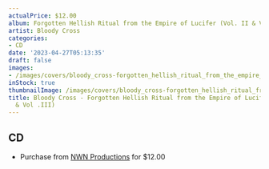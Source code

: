 ```yaml
---
actualPrice: $12.00
album: Forgotten Hellish Ritual from the Empire of Lucifer (Vol. II & Vol .III)
artist: Bloody Cross
categories:
- CD
date: '2023-04-27T05:13:35'
draft: false
images:
- /images/covers/bloody_cross-forgotten_hellish_ritual_from_the_empire_of_lucifer_(vol._ii_&_vol_.iii).jpg
inStock: true
thumbnailImage: /images/covers/bloody_cross-forgotten_hellish_ritual_from_the_empire_of_lucifer_(vol._ii_&_vol_.iii)-thumb.jpg
title: Bloody Cross - Forgotten Hellish Ritual from the Empire of Lucifer (Vol. II
  & Vol .III)
---
```


## CD
* Purchase from [NWN Productions](http://shop.nwnprod.com/index.php?route=product/product&path=93&product_id=3260&sort=pd.name&order=ASC) for $12.00
